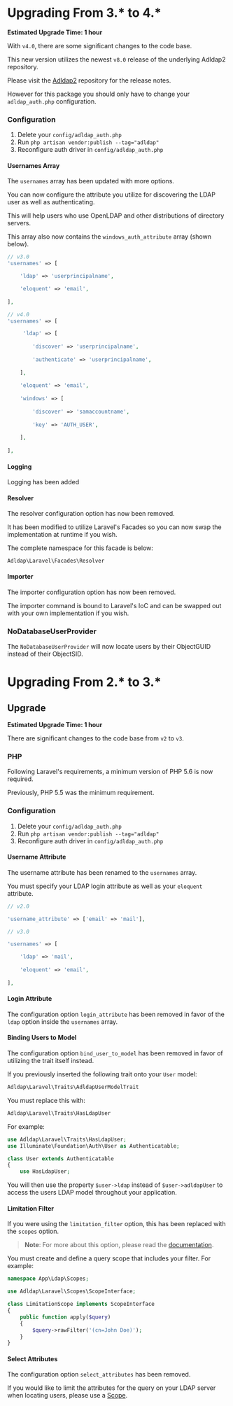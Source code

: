 # Upgrading From 3.* to 4.*

**Estimated Upgrade Time: 1 hour**

With `v4.0`, there are some significant changes to the code base.

This new version utilizes the newest `v8.0` release of the underlying Adldap2 repository.

Please visit the [Adldap2](https://github.com/Adldap2/Adldap2/releases/tag/v8.0.0) repository for the release notes.

However for this package you should only have to change your `adldap_auth.php` configuration.

### Configuration

1. Delete your `config/adldap_auth.php`
2. Run `php artisan vendor:publish --tag="adldap"`
3. Reconfigure auth driver in `config/adldap_auth.php`

#### Usernames Array

The `usernames` array has been updated with more options.

You can now configure the attribute you utilize for discovering the LDAP user as well as authenticating.

This will help users who use OpenLDAP and other distributions of directory servers.

This array also now contains the `windows_auth_attribute` array (shown below).

```php
// v3.0
'usernames' => [

    'ldap' => 'userprincipalname',

    'eloquent' => 'email',
    
],

// v4.0
'usernames' => [

     'ldap' => [
     
        'discover' => 'userprincipalname',
        
        'authenticate' => 'userprincipalname',
        
    ],
    
    'eloquent' => 'email',
    
    'windows' => [
    
        'discover' => 'samaccountname',
        
        'key' => 'AUTH_USER',
        
    ],
    
],
```

#### Logging

Logging has been added 

#### Resolver

The resolver configuration option has now been removed.

It has been modified to utilize Laravel's Facades so you can now swap the implementation at runtime if you wish.

The complete namespace for this facade is below:

```
Adldap\Laravel\Facades\Resolver
```

#### Importer

The importer configuration option has now been removed.

The importer command is bound to Laravel's IoC and can be swapped out with your own implementation if you wish.

### NoDatabaseUserProvider

The `NoDatabaseUserProvider` will now locate users by their ObjectGUID instead of their ObjectSID.

# Upgrading From 2.* to 3.*
  
## Upgrade 

**Estimated Upgrade Time: 1 hour**
  
There are significant changes to the code base from `v2` to `v3`.

### PHP

Following Laravel's requirements, a minimum version of PHP 5.6 is now required.

Previously, PHP 5.5 was the minimum requirement.

### Configuration

1. Delete your `config/adldap_auth.php`
2. Run `php artisan vendor:publish --tag="adldap"`
3. Reconfigure auth driver in `config/adldap_auth.php`

#### Username Attribute

The username attribute has been renamed to the `usernames` array.

You must specify your LDAP login attribute as well as your `eloquent` attribute.

```php
// v2.0

'username_attribute' => ['email' => 'mail'],

// v3.0

'usernames' => [

    'ldap' => 'mail',
    
    'eloquent' => 'email',
    
],
```

#### Login Attribute

The configuration option `login_attribute` has been removed in favor
of the `ldap` option inside the `usernames` array.

#### Binding Users to Model

The configuration option `bind_user_to_model` has been removed
in favor of utilizing the trait itself instead. 

If you previously inserted the following trait onto your `User` model:
 
```php
Adldap\Laravel\Traits\AdldapUserModelTrait
```

You must replace this with:

```php
Adldap\Laravel\Traits\HasLdapUser
```

For example:

```php
use Adldap\Laravel\Traits\HasLdapUser;
use Illuminate\Foundation\Auth\User as Authenticatable;

class User extends Authenticatable
{
    use HasLdapUser;
```

You will then use the property `$user->ldap` instead of `$user->adldapUser`
to access the users LDAP model throughout your application.

#### Limitation Filter

If you were using the `limitation_filter` option, this has been replaced with the `scopes` option.

> **Note**: For more about this option, please read the [documentation](scopes.md).

You must create and define a query scope that includes your filter. For example:

```php
namespace App\Ldap\Scopes;

use Adldap\Laravel\Scopes\ScopeInterface;

class LimitationScope implements ScopeInterface
{
    public function apply($query)
    {
        $query->rawFilter('(cn=John Doe)');
    }
}
```

#### Select Attributes

The configuration option `select_attributes` has been removed.

If you would like to limit the attributes for the query on your LDAP
server when locating users, please use a [Scope](scopes.md).
